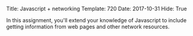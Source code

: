 Title: Javascript + networking
Template: 720
Date: 2017-10-31
Hide: True

In this assignment, you'll extend your knowledge of Javascript to
include getting information from web pages and other network
resources.
